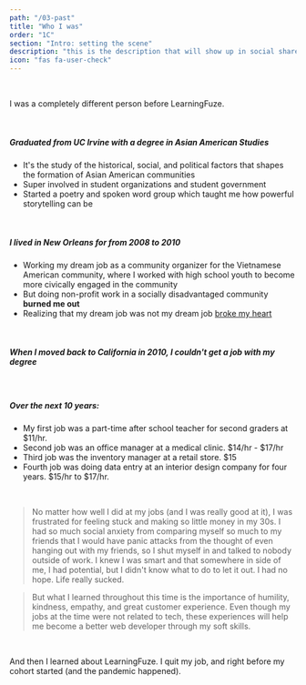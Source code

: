 ```yaml
---
path: "/03-past"
title: "Who I was"
order: "1C"
section: "Intro: setting the scene"
description: "this is the description that will show up in social shares"
icon: "fas fa-user-check"
---
```


</br>

I was a completely different person before LearningFuze.

</br>

##### Graduated from UC Irvine with a degree in Asian American Studies

- It's the study of the historical, social, and political factors that shapes the formation of Asian American communities
- Super involved in student organizations and student government
- Started a poetry and spoken word group which taught me how powerful storytelling can be

</br>

##### I lived in New Orleans for from 2008 to 2010

- Working my dream job as a community organizer for the Vietnamese American community, where I worked with high school youth to become more civically engaged in the community
- But doing non-profit work in a socially disadvantaged community <strong>burned me out</strong>
- Realizing that my dream job was not my dream job <u>broke my heart</u>

</br>

##### When I moved back to California in 2010, I couldn't get a job with my degree

</br>

##### Over the next 10 years:

- My first job was a part-time after school teacher for second graders at $11/hr.
- Second job was an office manager at a medical clinic. $14/hr - $17/hr
- Third job was the inventory manager at a retail store. $15
- Fourth job was doing data entry at an interior design company for four years. $15/hr to $17/hr.

</br>

> No matter how well I did at my jobs (and I was really good at it), I was frustrated for feeling stuck and making so little money in my 30s. I had so much social anxiety from comparing myself so much to my friends that I would have panic attacks from the thought of even hanging out with my friends, so I shut myself in and talked to nobody outside of work. I knew I was smart and that somewhere in side of me, I had potential, but I didn't know what to do to let it out. I had no hope. Life really sucked.

> But what I learned throughout this time is the importance of humility, kindness, empathy, and great customer experience. Even though my jobs at the time were not related to tech, these experiences will help me become a better web developer through my soft skills.

</br>

And then I learned about LearningFuze. I quit my job, and right before my cohort started (and the pandemic happened).

